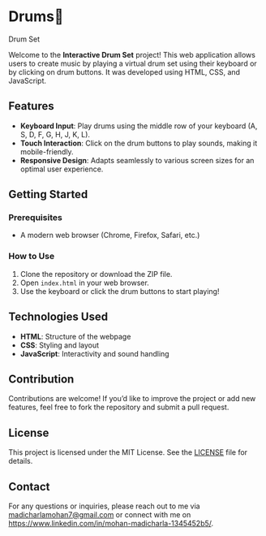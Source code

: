 # Drums🥁
Drum Set

Welcome to the **Interactive Drum Set** project! This web application allows users to create music by playing a virtual drum set using their keyboard or by clicking on drum buttons. It was developed using HTML, CSS, and JavaScript.

## Features

- **Keyboard Input**: Play drums using the middle row of your keyboard (A, S, D, F, G, H, J, K, L).
- **Touch Interaction**: Click on the drum buttons to play sounds, making it mobile-friendly.
- **Responsive Design**: Adapts seamlessly to various screen sizes for an optimal user experience.

## Getting Started

### Prerequisites

- A modern web browser (Chrome, Firefox, Safari, etc.)

### How to Use

1. Clone the repository or download the ZIP file.
2. Open `index.html` in your web browser.
3. Use the keyboard or click the drum buttons to start playing!


## Technologies Used

- **HTML**: Structure of the webpage
- **CSS**: Styling and layout
- **JavaScript**: Interactivity and sound handling

## Contribution

Contributions are welcome! If you’d like to improve the project or add new features, feel free to fork the repository and submit a pull request.

## License

This project is licensed under the MIT License. See the [LICENSE](LICENSE) file for details.

## Contact

For any questions or inquiries, please reach out to me via madicharlamohan7@gmail.com or connect with me on https://www.linkedin.com/in/mohan-madicharla-1345452b5/.
